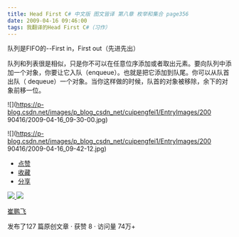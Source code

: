 ```yaml
---
title: Head First C# 中文版 图文皆译 第八章 枚举和集合 page356
date: 2009-04-16 09:46:00
tags: 我翻译的Head First C#（习作）
---
```

队列是FIFO的--First in，First out（先进先出）

  

队列和列表很是相似，只是你不可以在任意位序添加或者取出元素。要向队列中添加一个对象，你要让它入队（enqueue）。也就是把它添加到队尾。你可以从队首出队（
dequeue）一个对象。当你这样做的时候，队首的对象被移除，余下的对象前移一位。

  

![](https://p-blog.csdn.net/images/p_blog_csdn_net/cuipengfei1/EntryImages/200
90416/2009-04-16_09-30-00.jpg)

![](https://p-blog.csdn.net/images/p_blog_csdn_net/cuipengfei1/EntryImages/200
90416/2009-04-16_09-42-12.jpg)

  * [ 点赞  ](javascript:;)
  * [ 收藏  ](javascript:;)
  * [ 分享 ](javascript:;)

[ ![](https://profile.csdnimg.cn/5/2/5/3_cuipengfei1)
![](https://g.csdnimg.cn/static/user-reg-year/1x/11.png)
](https://blog.csdn.net/cuipengfei1)

[ 崔鹏飞 ](https://blog.csdn.net/cuipengfei1)

发布了127 篇原创文章  ·  获赞 8  ·  访问量 74万+

